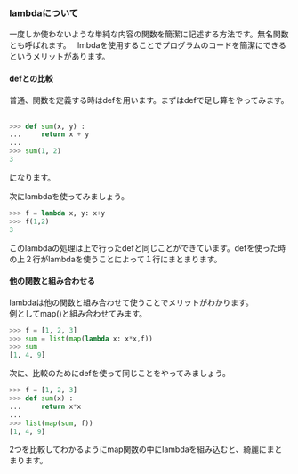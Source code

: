 ### lambdaについて
一度しか使わないような単純な内容の関数を簡潔に記述する方法です。無名関数とも呼ばれます。  
lmbdaを使用することでプログラムのコードを簡潔にできるというメリットがあります。  
  
#### defとの比較  
普通、関数を定義する時はdefを用います。まずはdefで足し算をやってみます。  
```python
>>> def sum(x, y) :
...     return x + y
... 
>>> sum(1, 2)
3
```
になります。  
  
次にlambdaを使ってみましょう。  
```python
>>> f = lambda x, y: x+y
>>> f(1,2)
3
```
このlambdaの処理は上で行ったdefと同じことができています。defを使った時の上２行がlambdaを使うことによって１行にまとまります。  

#### 他の関数と組み合わせる
lambdaは他の関数と組み合わせて使うことでメリットがわかります。  
例としてmap()と組み合わせてみます。  
```python
>>> f = [1, 2, 3]
>>> sum = list(map(lambda x: x*x,f))
>>> sum
[1, 4, 9] 
```
次に、比較のためにdefを使って同じことをやってみましょう。
```python
>>> f = [1, 2, 3]
>>> def sum(x) :
...     return x*x
... 
>>> list(map(sum, f))
[1, 4, 9]
```
2つを比較してわかるようにmap関数の中にlambdaを組み込むと、綺麗にまとまります。
